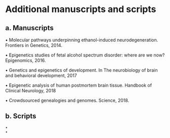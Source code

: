 # Additional manuscripts and scripts

## a. Manuscripts
  • Molecular pathways underpinning ethanol-induced neurodegeneration. Frontiers in Genetics, 2014.
  
  • Epigenetics studies of fetal alcohol spectrum disorder: where are we now? Epigenomics, 2016.
  
  • Genetics and epigenetics of development. In The neurobiology of brain and behavioral development, 2017
  
  • Epigenetic analysis of human postmortem brain tissue. Handbook of Clinical Neurology, 2018
  
  • Crowdsourced genealogies and genomes. Science, 2018.


## b. Scripts
    •
    •
